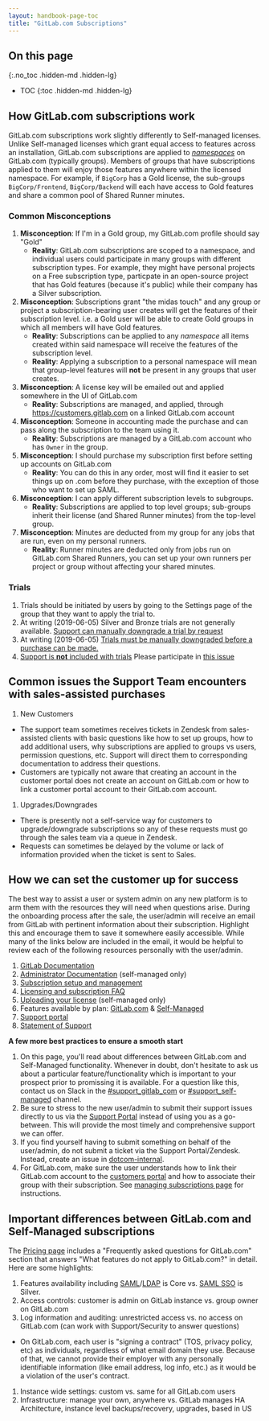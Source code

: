 ```yaml
---
layout: handbook-page-toc
title: "GitLab.com Subscriptions"
---
```


## On this page
{:.no_toc .hidden-md .hidden-lg}

- TOC
{:toc .hidden-md .hidden-lg}

## How GitLab.com subscriptions work

GitLab.com subscriptions work slightly differently to Self-managed licenses. 
Unlike Self-managed licenses which grant equal access to features across an installation, GitLab.com subscriptions are applied to *[namespaces](https://docs.gitlab.com/ee/user/group/#namespaces)* on GitLab.com (typically groups). Members of groups that have subscriptions applied to them will enjoy those features anywhere within the licensed namespace. For example, if `BigCorp` has a Gold license, the sub-groups `BigCorp/Frontend`, `BigCorp/Backend` will each have access to Gold features and share a common pool of Shared Runner minutes.


### Common Misconceptions
1. **Misconception**: If I'm in a Gold group, my GitLab.com profile should say "Gold"
   - **Reality**: GitLab.com subscriptions are scoped to a namespace, and individual users could participate in many groups with different subscription types. For example, they might have personal projects on a Free subscription type, particpate in an open-source project that has Gold features (because it's public) while their company has a Silver subscription.
1. **Misconception**: Subscriptions grant "the midas touch" and any group or project a subscription-bearing user creates will get the features of their subscription level. i.e. a Gold user will be able to create Gold groups in which all members will have Gold features.
   - **Reality**: Subscriptions can be applied to any *namespace* all items created within said namespace will receive the features of the subscription level.
   - **Reality**: Applying a subscription to a personal namespace will mean that group-level features will **not** be present in any groups that user creates.
1. **Misconception**: A license key will be emailed out and applied somewhere in the UI of GitLab.com
   - **Reality**: Subscriptions are managed, and applied, through https://customers.gitlab.com on a linked GitLab.com account
1. **Misconception**: Someone in accounting made the purchase and can pass along the subscription to the team using it.
   - **Reality**: Subscriptions are managed by a GitLab.com account who has `Owner` in the group.
1. **Misconception**: I should purchase my subscription first before setting up accounts on GitLab.com
    - **Reality**: You can do this in any order, most will find it easier to set things up on .com before they purchase, with the exception of those who want to set up SAML.
1. **Misconception**: I can apply different subscription levels to subgroups.
    - **Reality**: Subscriptions are applied to top level groups; sub-groups inherit their license (and Shared Runner minutes) from the top-level group.
1. **Misconception**: Minutes are deducted from my group for any jobs that are run, even on my personal runners.
    - **Reality**: Runner minutes are deducted only from jobs run on GitLab.com Shared Runners, you can set up your own runners per project or group without affecting your shared minutes.

### Trials
1. Trials should be initiated by users by going to the Settings page of the group that they want to apply the trial to.
1. At writing (2019-06-05) Silver and Bronze trials are not generally available. [Support can manually downgrade a trial by request](/handbook/support/internal-support/#i-want-to-extend-or-change-the-plan-of-a-gitlabcom-trial)
1. At writing (2019-06-05) [Trials must be manually downgraded before a purchase can be made.](https://gitlab.com/gitlab-org/customers-gitlab-com/issues/482) 
1. [Support is **not** included with trials](/support/#trials-support) Please participate in [this issue](https://gitlab.com/gitlab-com/sales/issues/302)

## Common issues the Support Team encounters with sales-assisted purchases

1. New Customers
  - The support team sometimes receives tickets in Zendesk from sales-assisted clients with basic questions like how to set up groups, how to add additional users, why subscriptions are applied to groups vs users, permission questions, etc. Support will direct them to corresponding documentation to address their questions. 
  - Customers are typically not aware that creating an account in the customer portal does not create an account on GitLab.com or how to link a customer portal account to their GitLab.com account.
1. Upgrades/Downgrades
  - There is presently not a self-service way for customers to upgrade/downgrade subscriptions so any of these requests must go through the sales team via a queue in Zendesk. 
  - Requests can sometimes be delayed by the volume or lack of information provided when the ticket is sent to Sales.

## How we can set the customer up for success

The best way to assist a user or system admin on any new platform is to arm them with the resources they will need when questions arise. During the onboarding process after the sale, the user/admin will receive an email from GitLab with pertinent information about their subscription. Highlight this and encourage them to save it somewhere easily accessible.
While many of the links below are included in the email, it would be helpful to review each of the following resources personally with the user/admin.

1. [GitLab Documentation](https://docs.gitlab.com/ee/README.html)
1. [Administrator Documentation](https://docs.gitlab.com/ee/administration/index.html) (self-managed only)
1. [Subscription setup and management](https://docs.gitlab.com/ee/subscriptions/index.html)
1. [Licensing and subscription FAQ](/pricing/licensing-faq/)
1. [Uploading your license](https://docs.gitlab.com/ee/user/admin_area/license.html#uploading-your-license) (self-managed only)
1. Features available by plan: [GitLab.com](/pricing/gitlab-com/feature-comparison/) & [Self-Managed](/pricing/self-managed/feature-comparison/)
1. [Support portal](https://support.gitlab.com/hc/en-us) 
1. [Statement of Support](/support/statement-of-support.html)

**A few more best practices to ensure a smooth start**

1. On this page, you'll read about differences between GitLab.com and Self-Managed functionality. Whenever in doubt, don't hesitate to ask us about a particular feature/functionality which is important to your prospect prior to promissing it is available. For a question like this, contact us on Slack in the [#support_gitlab_com](https://gitlab.slack.com/messages/C4XFU81LG) or [#support_self-managed](https://gitlab.slack.com/messages/C4Y5DRKLK) channel.
1. Be sure to stress to the new user/admin to submit their support issues directly to us via the [Support Portal](https://support.gitlab.com/hc/en-us) instead of using  you as a go-between. This will provide the most timely and comprehensive support we can offer.
1. If you find yourself having to submit something on behalf of the user/admin, do not submit a ticket via the Support Portal/Zendesk. Instead, create an issue in [dotcom-internal](https://gitlab.com/gitlab-com/support/dotcom/dotcom-internal/issues).
1. For GitLab.com, make sure the user understands how to link their GitLab.com account to the [customers portal](https://customers.gitlab.com/customers/sign_in) and how to associate their group with their subscription. See [managing subscriptions page](https://docs.gitlab.com/ee/subscriptions/index.html) for instructions.

## Important differences between GitLab.com and Self-Managed subscriptions

The [Pricing page](/pricing/) includes a "Frequently asked questions for GitLab.com" section that answers "What features do not apply to GitLab.com?" in detail. Here are some highlights:

1. Features availability including [SAML](https://docs.gitlab.com/ee/integration/saml.html)/[LDAP](https://docs.gitlab.com/ee/administration/auth/ldap.html) is Core vs. [SAML SSO](https://docs.gitlab.com/ee/user/group/saml_sso/) is Silver.
1. Access controls: customer is admin on GitLab instance vs. group owner on GitLab.com
1. Log information and auditing: unrestricted access vs. no access on GitLab.com (can work with Support/Security to answer questions)
  - On GitLab.com, each user is "signing a contract" (TOS, privacy policy, etc) as individuals, regardless of what email domain they use. Because of that,  we cannot provide their employer with any personally identifiable information (like email address, log info, etc.) as it would be a violation of the user's contract.
1. Instance wide settings: custom vs. same for all GitLab.com users
1. Infrastructure: manage your own, anywhere vs. GitLab manages HA Architecture, instance level backups/recovery, upgrades, based in US
